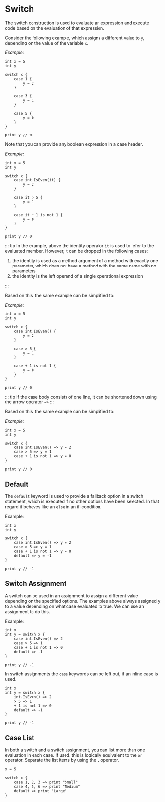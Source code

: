# Switch

The switch construction is used to evaluate an expression and execute code based on the evaluation
of that expression.

Consider the following example, which assigns a different value to `y`, depending on the value of
the variable `x`.

_Example:_

```gno
int x = 5
int y

switch x {
    case 1 {
        y = 2
    }

    case 3 {
        y = 1
    }

    case 5 {
        y = 0
    }
}

print y // 0
```

Note that you can provide any boolean expression in a case header.

_Example:_

```gno
int x = 5
int y

switch x {
    case int.IsEven(it) {
        y = 2
    }

    case it > 5 {
        y = 1
    }

    case it + 1 is not 1 {
        y = 0
    }
}

print y // 0
```

::: tip
In the example, above the identity operator `it` is used to refer to the evaluated member.
However, it can be dropped in the following cases:

1. the identity is used as a method argument of a method with exactly one parameter, which does not
   have a method with the same name with no parameters
2. the identity is the left operand of a single operational expression

:::

Based on this, the same example can be simplified to:

_Example:_

```gno
int x = 5
int y

switch x {
    case int.IsEven() {
        y = 2
    }

    case > 5 {
        y = 1
    }

    case + 1 is not 1 {
        y = 0
    }
}

print y // 0
```

::: tip
If the case body consists of one line, it can be shortened down using the arrow operator `=>`
:::

Based on this, the same example can be simplified to:

_Example:_

```gno
int x = 5
int y

switch x {
    case int.IsEven() => y = 2
    case > 5 => y = 1
    case + 1 is not 1 => y = 0
}

print y // 0
```

## Default

The `default` keyword is used to provide a fallback option in a switch statement, which is executed
if no other options have been selected. In that regard it behaves like an `else` in an if-condition.

Example:

```gno
int x
int y

switch x {
    case int.IsEven() => y = 2
    case > 5 => y = 1
    case + 1 is not 1 => y = 0
    default => y = -1
}

print y // -1
```

## Switch Assignment

A switch can be used in an assignment to assign a different value depending on the specified
options. The examples above always assigned y to a value depending on what case evaluated to true.
We can use an assignment to do this.

Example:

```gno
int x
int y = switch x {
    case int.IsEven() => 2
    case > 5 => 1
    case + 1 is not 1 => 0
    default => -1
}

print y // -1
```

In switch assignments the `case` keywords can be left out, if an inline case is used.

```gno
int x
int y = switch x {
    int.IsEven() => 2
    > 5 => 1
    + 1 is not 1 => 0
    default => -1
}

print y // -1
```

## Case List

In both a switch and a switch assignment, you can list more than one evaluation in each case.
If used, this is logically equivalent to the `or` operator.
Separate the list items by using the `,` operator.

```gno
x = 5

switch x {
    case 1, 2, 3 => print "Small"
    case 4, 5, 6 => print "Medium"
    default => print "Large"
}
```
